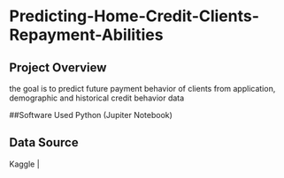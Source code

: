 # Predicting-Home-Credit-Clients-Repayment-Abilities

## Project Overview
the goal is to predict future payment behavior of clients from application, demographic and historical credit behavior data

##Software Used
Python (Jupiter Notebook)

## Data Source
Kaggle | 


